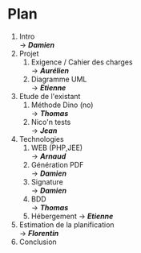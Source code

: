 # Plan             
1. Intro     
    -> **_Damien_**   
2. Projet
    1. Exigence / Cahier des charges    
        -> **_Aurélien_**
    2. Diagramme UML   
        -> **_Etienne_**
3. Etude de l'existant   
    1. Méthode Dino (no)    
        -> **_Thomas_**
    2. Nico'n tests    
        -> **_Jean_**
4. Technologies
    1. WEB (PHP,JEE)  
        -> **_Arnaud_**
    2. Génération PDF   
        -> **_Damien_**
    3. Signature   
        -> **_Damien_**
    4. BDD    
        -> **_Thomas_**
    5. Hébergement
    	-> **_Etienne_**
5. Estimation de la planification   
    -> **_Florentin_**
6. Conclusion   
